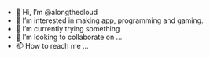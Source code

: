 - 👋 Hi, I’m @alongthecloud
- 👀 I’m interested in making app, programming and gaming.
- 🌱 I’m currently trying something
- 💞️ I’m looking to collaborate on ...
- 📫 How to reach me ...

<!---
alongthecloud/alongthecloud is a ✨ special ✨ repository because its `README.md` (this file) appears on your GitHub profile.
You can click the Preview link to take a look at your changes.
--->
